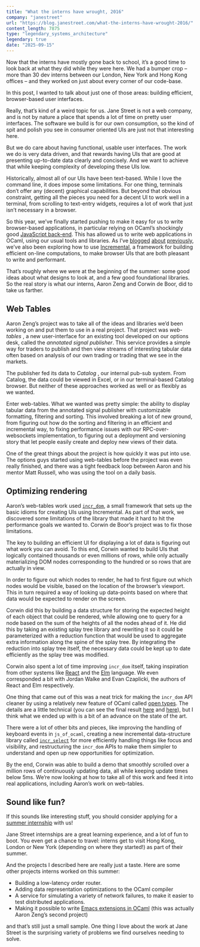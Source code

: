 ```yaml
---
title: "What the interns have wrought, 2016"
company: "janestreet"
url: "https://blog.janestreet.com/what-the-interns-have-wrought-2016/"
content_length: 7875
type: "legendary_systems_architecture"
legendary: true
date: "2025-09-15"
---
```


Now that the interns have mostly gone back to school, it’s a good time to look back at what they did while they were here. We had a bumper crop – more than 30 dev interns between our London, New York and Hong Kong offices – and they worked on just about every corner of our code-base.

In this post, I wanted to talk about just one of those areas: building efficient, browser-based user interfaces.

Really, that’s kind of a weird topic for us. Jane Street is not a web company, and is not by nature a place that spends a lot of time on pretty user interfaces. The software we build is for our own consumption, so the kind of spit and polish you see in consumer oriented UIs are just not that interesting here.

But we do care about having functional, usable user interfaces. The work we do is very data driven, and that rewards having UIs that are good at presenting up-to-date data clearly and concisely. And we want to achieve that while keeping complexity of developing these UIs low.

Historically, almost all of our UIs have been text-based. While I love the command line, it does impose some limitations. For one thing, terminals don’t offer any (decent) graphical capabilities. But beyond that obvious constraint, getting all the pieces you need for a decent UI to work well in a terminal, from scrolling to text-entry widgets, requires a lot of work that just isn’t necessary in a browser.

So this year, we’ve finally started pushing to make it easy for us to write browser-based applications, in particular relying on OCaml’s shockingly good [JavaScript back-end](http://ocsigen.org/js_of_ocaml/). This has allowed us to write web applications in OCaml, using our usual tools and libraries. As I’ve [blogged](/incrementality-and-the-web/) [about](/self-adjusting-dom/) [previously](/self-adjusting-dom-and-diffable-data/), we’ve also been exploring how to use [Incremental](https://github.com/janestreet/incremental_kernel), a framework for building efficient on-line computations, to make browser UIs that are both pleasant to write and performant.

That’s roughly where we were at the beginning of the summer: some good ideas about what designs to look at, and a few good foundational libraries. So the real story is what our interns, Aaron Zeng and Corwin de Boor, did to take us farther.

## Web Tables

Aaron Zeng’s project was to take all of the ideas and libraries we’d been working on and put them to use in a real project. That project was _web-tables_ , a new user-interface for an existing tool developed on our options desk, called the _annotated signal publisher_. This service provides a simple way for traders to publish and then view streams of interesting tabular data often based on analysis of our own trading or trading that we see in the markets.

The publisher fed its data to _Catalog_ , our internal pub-sub system. From Catalog, the data could be viewed in Excel, or in our terminal-based Catalog browser. But neither of these approaches worked as well or as flexibly as we wanted.

Enter web-tables. What we wanted was pretty simple: the ability to display tabular data from the annotated signal publisher with customizable formatting, filtering and sorting. This involved breaking a lot of new ground, from figuring out how do the sorting and filtering in an efficient and incremental way, to fixing performance issues with our RPC-over-websockets implementation, to figuring out a deployment and versioning story that let people easily create and deploy new views of their data.

One of the great things about the project is how quickly it was put into use. The options guys started using web-tables before the project was even really finished, and there was a tight feedback loop between Aaron and his mentor Matt Russell, who was using the tool on a daily basis.

## Optimizing rendering

Aaron’s web-tables work used [`incr_dom`](https://github.com/janestreet/incr_dom), a small framework that sets up the basic idioms for creating UIs using Incremental. As part of that work, we discovered some limitations of the library that made it hard to hit the performance goals we wanted to. Corwin de Boor’s project was to fix those limitations.

The key to building an efficient UI for displaying a lot of data is figuring out what work you can avoid. To this end, Corwin wanted to build UIs that logically contained thousands or even millions of rows, while only actually materializing DOM nodes corresponding to the hundred or so rows that are actually in view.

In order to figure out which nodes to render, he had to first figure out which nodes would be visible, based on the location of the browser’s viewport. This in turn required a way of looking up data-points based on where that data would be expected to render on the screen.

Corwin did this by building a data structure for storing the expected height of each object that could be rendered, while allowing one to query for a node based on the sum of the heights of all the nodes ahead of it. He did this by taking an existing splay tree library and rewriting it so it could be parameterized with a reduction function that would be used to aggregate extra information along the spine of the splay tree. By integrating the reduction into splay tree itself, the necessary data could be kept up to date efficiently as the splay tree was modified.

Corwin also spent a lot of time improving `incr_dom` itself, taking inspiration from other systems like [React](https://facebook.github.io/react/) and the [Elm](http://elm-lang.org/) language. We even corresponded a bit with Jordan Walke and Evan Czaplicki, the authors of React and Elm respectively.

One thing that came out of this was a neat trick for making the `incr_dom` API cleaner by using a relatively new feature of OCaml called [open types](https://sites.google.com/site/ocamlopen/). The details are a little technical (you can see the final result [here](https://github.com/janestreet/virtual_dom/blob/master/src/event_intf.ml) and [here](https://github.com/janestreet/incr_dom/blob/master/src/app_intf.ml#L98)), but I think what we ended up with is a bit of an advance on the state of the art.

There were a lot of other bits and pieces, like improving the handling of keyboard events in `js_of_ocaml`, creating a new incremental data-structure library called [`incr_select`](https://github.com/janestreet/incr_select) for more efficiently handling things like focus and visibility, and restructuring the `incr_dom` APIs to make them simpler to understand and open up new opportunities for optimization.

By the end, Corwin was able to build a demo that smoothly scrolled over a million rows of continuously updating data, all while keeping update times below 5ms. We’re now looking at how to take all of this work and feed it into real applications, including Aaron’s work on web-tables.

## Sound like fun?

If this sounds like interesting stuff, you should consider applying for a [summer internship](http://janestreet.com/apply) with us!

Jane Street internships are a great learning experience, and a lot of fun to boot. You even get a chance to travel: interns get to visit Hong Kong, London or New York (depending on where they started!) as part of their summer.

And the projects I described here are really just a taste. Here are some other projects interns worked on this summer:

  * Building a low-latency order router.
  * Adding data representation optimizations to the OCaml compiler
  * A service for simulating a variety of network failures, to make it easier to test distributed applications.
  * Making it possible to write [Emacs extensions in OCaml](https://github.com/janestreet/ecaml) (this was actually Aaron Zeng’s second project)



and that’s still just a small sample. One thing I love about the work at Jane Street is the surprising variety of problems we find ourselves needing to solve.
